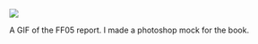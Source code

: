 ![](https://db-feed.s3.amazonaws.com/legacy/ff05-new-1487028731493.gif)

A GIF of the FF05 report. I made a photoshop mock for the book.
